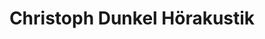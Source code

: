 ---
title: "Christoph Dunkel Hörakustik"
url: /wernigerode/christoph-dunkel-hoerakustik/
shop: Hörgeräte
---